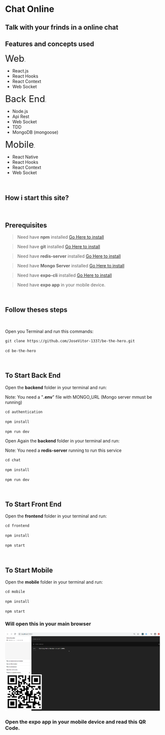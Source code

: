 # Chat Online

## Talk with your frinds in a online chat

## Features and concepts used

<span style="font-size:2.1em">Web</span>.

- React.js
- React Hooks
- React Context
- Web Socket

<span style="font-size:2.1em">Back End</span>.

- Node.js
- Api Rest
- Web Socket
- TDD
- MongoDB (mongoose)

<span style="font-size:2.1em">Mobile</span>.

- React Native
- React Hooks
- React Context
- Web Socket

<br />

## How i start this site?

<br />

## Prerequisites

> Need have **npm** installed [Go Here to install](https://nodejs.org/en/)

> Need have **git** installed [Go Here to install](https://git-scm.com/downloads)

> Need have **redis-server** installed [Go Here to install](https://redis.io/download)

> Need have **Mongo Server** installed [Go Here to install](https://redis.io/download)

> Need have **expo-cli** installed [Go Here to install](https://docs.expo.io/)

> Need have **expo app** in your mobile device.

<br />

## Follow theses steps

<br>

Open you Terminal and run this commands:

```
git clone https://github.com/JoseVitor-1337/be-the-hero.git

cd be-the-hero

```

<br>

## To Start Back End

Open the **backend** folder in your terminal and run:

Note: You need a "**.env**" file with MONGO_URL (Mongo server mmust be running)

```
cd authentication

npm install

npm run dev
```

Open Again the **backend** folder in your terminal and run:

Note: You need a **redis-server** running to run this service

```
cd chat

npm install

npm run dev
```

<br>

## To Start Front End

Open the **frontend** folder in your terminal and run:

```
cd frontend

npm install

npm start

```

<br>

## To Start Mobile

Open the **mobile** folder in your terminal and run:

```
cd mobile

npm install

npm start

```

### Will open this in your main browser

![Metro-Bundler](https://github.com/JoseVitor-1337/be-the-hero/blob/master/expo.png)

### Open the **expo app** in your mobile device and read this QR Code.
